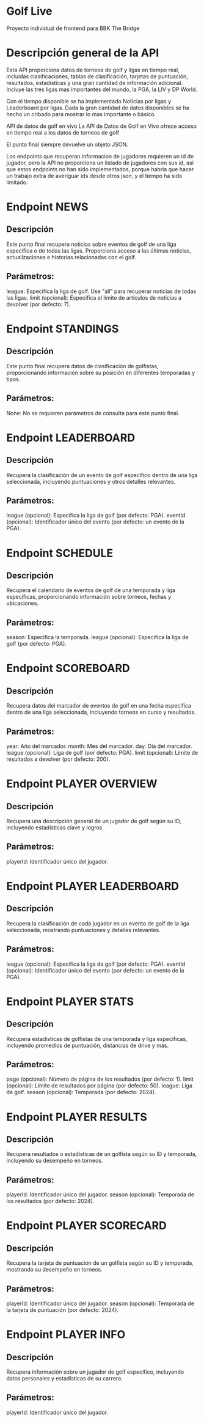 # Golf Live
Proyecto individual de frontend para BBK The Bridge

# Descripción general de la API

Esta API proporciona datos de torneos de golf y ligas en tiempo real, incluidas clasificaciones, tablas de clasificación, 
tarjetas de puntuación, resultados, estadísticas y una gran cantidad de información adicional.
Incluye las tres ligas mas importantes del mundo, la PGA, la LIV y DP World.

Con el tiempo disponible se ha implementado Noticias por ligas y Leaderboard por ligas.
Dada la gran cantidad de datos disponibles se ha hecho un cribado para mostrar lo mas importante o básico.

API de datos de golf en vivo
La API de Datos de Golf en Vivo ofrece acceso en tiempo real a los datos de torneos de golf

El punto final siempre devuelve un objeto JSON.

Los endpoints que recuperan informacion de jugadores requieren un id de jugador, pero la API no proporciona un listado de jugadores con sus id,
asi que estos endpoints no han sido implementados, porque habria que hacer un trabajo extra de averiguar ids desde otros json, y el tiempo ha sido limitado.

# Endpoint NEWS
## Descripción
Este punto final recupera noticias sobre eventos de golf de una liga específica o de todas las ligas. Proporciona acceso a las últimas noticias, actualizaciones e historias relacionadas con el golf.

## Parámetros:
league: Especifica la liga de golf. Use "all" para recuperar noticias de todas las ligas.
limit (opcional): Especifica el límite de artículos de noticias a devolver (por defecto: 7).

# Endpoint STANDINGS
## Descripción
Este punto final recupera datos de clasificación de golfistas, proporcionando información sobre su posición en diferentes temporadas y tipos.

## Parámetros:
None: No se requieren parámetros de consulta para este punto final.

# Endpoint LEADERBOARD
## Descripción
Recupera la clasificación de un evento de golf específico dentro de una liga seleccionada, incluyendo puntuaciones y otros detalles relevantes.

## Parámetros:
league (opcional): Especifica la liga de golf (por defecto: PGA).
eventId (opcional): Identificador único del evento (por defecto: un evento de la PGA).

# Endpoint SCHEDULE
## Descripción
Recupera el calendario de eventos de golf de una temporada y liga específicas, proporcionando información sobre torneos, fechas y ubicaciones.

## Parámetros:
season: Especifica la temporada.
league (opcional): Especifica la liga de golf (por defecto: PGA).

# Endpoint SCOREBOARD
## Descripción
Recupera datos del marcador de eventos de golf en una fecha específica dentro de una liga seleccionada, incluyendo torneos en curso y resultados.

## Parámetros:
year: Año del marcador.
month: Mes del marcador.
day: Día del marcador.
league (opcional): Liga de golf (por defecto: PGA).
limit (opcional): Límite de resultados a devolver (por defecto: 200).

# Endpoint PLAYER OVERVIEW
## Descripción
Recupera una descripción general de un jugador de golf según su ID, incluyendo estadísticas clave y logros.

## Parámetros:
playerId: Identificador único del jugador.

# Endpoint PLAYER LEADERBOARD
## Descripción

Recupera la clasificación de cada jugador en un evento de golf de la liga seleccionada, mostrando puntuaciones y detalles relevantes.

## Parámetros:
league (opcional): Especifica la liga de golf (por defecto: PGA).
eventId (opcional): Identificador único del evento (por defecto: un evento de la PGA).

# Endpoint PLAYER STATS
## Descripción
Recupera estadísticas de golfistas de una temporada y liga específicas, incluyendo promedios de puntuación, distancias de drive y más.

## Parámetros:
page (opcional): Número de página de los resultados (por defecto: 1).
limit (opcional): Límite de resultados por página (por defecto: 50).
league: Liga de golf.
season (opcional): Temporada (por defecto: 2024).

# Endpoint PLAYER RESULTS
## Descripción
Recupera resultados o estadísticas de un golfista según su ID y temporada, incluyendo su desempeño en torneos.

## Parámetros:
playerId: Identificador único del jugador.
season (opcional): Temporada de los resultados (por defecto: 2024).

# Endpoint PLAYER SCORECARD
## Descripción
Recupera la tarjeta de puntuación de un golfista según su ID y temporada, mostrando su desempeño en torneos.

## Parámetros:
playerId: Identificador único del jugador.
season (opcional): Temporada de la tarjeta de puntuación (por defecto: 2024).

# Endpoint PLAYER INFO
## Descripción
Recupera información sobre un jugador de golf específico, incluyendo datos personales y estadísticas de su carrera.

## Parámetros:
playerId: Identificador único del jugador.
